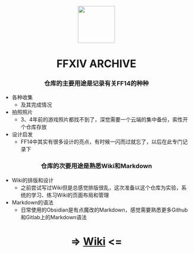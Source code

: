 <p align="center">
  <img width="100" height="100" src="https://user-images.githubusercontent.com/89134046/199556237-daa86658-37b9-492c-9c4e-115843d60e16.png">
</p>

<h1 align="center">FFXIV ARCHIVE</h1>

<h3 align ="center">仓库的主要用途是记录有关FF14的种种 </h3>

- 各种收集
  - 及其完成情况
- 拍照照片
  - 3、4年前的游戏照片都找不到了，深觉需要一个云端的集中备份，索性开个仓库存放
- 设计启发
  - FF14中其实有很多设计的亮点，有时候一闪而过就忘了，以后在此专门记录下

<h3 align ="center">仓库的次要用途是熟悉Wiki和Markdown </h3>

- Wiki的排版和设计
  - 之前尝试写过Wiki但是总感觉排版很乱，这次准备以这个仓库为实验，系统的学习、练习Wiki的页面布局和管理
- Markdown的语法
  - 日常使用的Obsidian是有点魔改的Markdown，感觉需要熟悉更多Github和Gitlab上的Markdown语法

<h1><div align ="center">
  
=> [Wiki](https://github.com/Chihiko3/FFXIV-Archive/wiki) <=

</div></h1>
